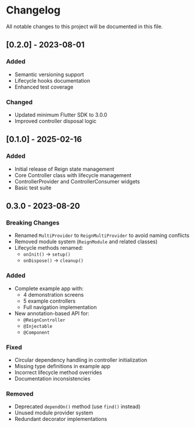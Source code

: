 # Changelog

All notable changes to this project will be documented in this file.

## [0.2.0] - 2023-08-01

### Added

- Semantic versioning support
- Lifecycle hooks documentation
- Enhanced test coverage

### Changed

- Updated minimum Flutter SDK to 3.0.0
- Improved controller disposal logic

## [0.1.0] - 2025-02-16

### Added

- Initial release of Reign state management
- Core Controller class with lifecycle management
- ControllerProvider and ControllerConsumer widgets
- Basic test suite

## 0.3.0 - 2023-08-20

### Breaking Changes

- Renamed `MultiProvider` to `ReignMultiProvider` to avoid naming conflicts
- Removed module system (`ReignModule` and related classes)
- Lifecycle methods renamed:
  - `onInit()` → `setup()`
  - `onDispose()` → `cleanup()`

### Added

- Complete example app with:
  - 4 demonstration screens
  - 5 example controllers
  - Full navigation implementation
- New annotation-based API for:
  - `@ReignController`
  - `@Injectable`
  - `@Component`

### Fixed

- Circular dependency handling in controller initialization
- Missing type definitions in example app
- Incorrect lifecycle method overrides
- Documentation inconsistencies

### Removed

- Deprecated `dependOn()` method (use `find()` instead)
- Unused module provider system
- Redundant decorator implementations
